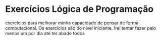 # Exercícios Lógica de Programação

exercícios  para melhorar minha capacidade de pensar de forma computacional. Os exercícios  são do nível iniciante. Irei tentar fazer pelo menos um por dia até ter abado todos
